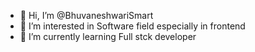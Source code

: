 - 👋 Hi, I’m @BhuvaneshwariSmart
- 👀 I’m interested in Software field especially in frontend
- 🌱 I’m currently learning Full stck developer

<!---
BhuvaneshwariSmart/BhuvaneshwariSmart is a ✨ special ✨ repository because its `README.md` (this file) appears on your GitHub profile.
You can click the Preview link to take a look at your changes.
--->
